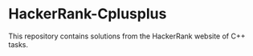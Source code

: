 # HackerRank-Cplusplus
This repository contains solutions from the HackerRank website of C++ tasks.
